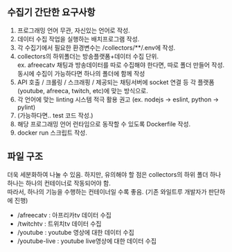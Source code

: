 ## 수집기 간단한 요구사항

1. 프로그래밍 언어 무관, 자신있는 언어로 작성.
2. 데이터 수집 작업을 실행하는 배치프로그램 작성.
3. 각 수집기에서 필요한 환경변수는 /collectors/**/.env에 작성.
4. collectors의 하위폴더는 방송플랫폼+데이터 수집 단위.  
    ex. afreecatv 채팅과 방송데이터를 따로 수집해야 한다면, 따로 폴더 만들어 작성. 동시에 수집이 가능하다면 하나의 폴더에 함께 작성  
5. API 호출 / 크롤링 / 스크래핑 / 제공되는 채팅서버에 socket 연결 등 각 플랫폼(youtube, afreeca, twitch, etc)에 맞는 방식으로.
6. 각 언어에 맞는 linting 시스템 적극 활용 권고 (ex. nodejs -> eslint, python -> pylint)
7. (가능하다면.. test 코드 작성.)
8. 해당 프로그래밍 언어 런타임으로 동작할 수 있도록 Dockerfile 작성.
9. docker run 스크립트 작성.

## 파일 구조

더욱 세분화하여 나눌 수 있음. 하지만, 유의해야 할 점은 collectors의 하위 폴더 하나하나는 하나의 컨테이너로 작동되어야 함.  
따라서, 하나의 기능을 수행하는 컨테이너일 수록 좋음. (기존 와일트루 개발자가 판단하에 진행)

- /afreecatv : 아프리카tv 데이터 수집
- /twitchtv : 트위치tv 데이터 수집
- /youtube : youtube 영상에 대한 데이터 수집
- /youtube-live : youtube live영상에 대한 데이터 수집
